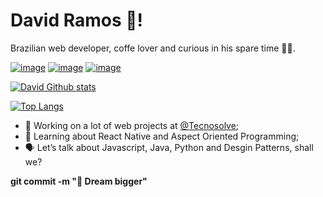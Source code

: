 # David Ramos 🤘!
Brazilian web developer, coffe lover and curious in his spare time 👨‍💻. <br>


[![image](https://img.shields.io/badge/LinkedIn-0077B5)](https://www.linkedin.com/in/davidramos-js/)
[![image](https://img.shields.io/badge/Gmail-D14836)](mailto:david-ramos123@hotmail.com)
[![image](https://img.shields.io/badge/Instagram-E4405F)](https://www.instagram.com/davidr.js/)

[
![David Github stats](https://github-readme-stats.vercel.app/api?username=david123ramos&layout=compact&theme=dracula&hide=pascal)](https://github.com/anuraghazra/github-readme-stats)

[![Top Langs](https://github-readme-stats.vercel.app/api/top-langs/?username=david123ramos&layout=compact&theme=dracula&hide=pascal)](https://github.com/david123ramos/)


- 💪 Working on a lot of web projects at [@Tecnosolve](http://www.tecnosolve.com/);
- 🧠 Learning about React Native and Aspect Oriented Programming;
- 🗣 Let’s talk about Javascript, Java, Python and Desgin Patterns, shall we? 



**git commit -m "🦅 Dream bigger"**


<!--
**david123ramos/david123ramos** is a ✨ _special_ ✨ repository because its `README.md` (this file) appears on your GitHub profile.

Here are some ideas to get you started:

- 🔭 I’m currently working on ...
- 🌱 I’m currently learning ...
- 👯 I’m looking to collaborate on ...
- 🤔 I’m looking for help with ...
- 💬 Ask me about ...
- 📫 How to reach me: ...
- 😄 Pronouns: ...
- ⚡ Fun fact: ...
-->
